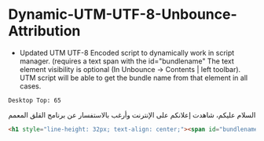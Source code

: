 # Dynamic-UTM-UTF-8-Unbounce-Attribution

- Updated UTM UTF-8 Encoded script to dynamically work in script manager. (requires a text span with the id="bundlename"
The text element visibility is optional (In Unbounce -> Contents | left toolbar). UTM script will be able to get the bundle name from that element in all cases.
```
Desktop Top: 65
```
السلام عليكم، شاهدت إعلانكم على الإنترنت وأرغب بالاستفسار عن برنامج القلق المعمم

```html
<h1 style="line-height: 32px; text-align: center;"><span id="bundlename" style="font-weight: 400; font-family: Tajawal; font-size: 15px; color: rgb(255, 255, 255);">الرهاب الاجتماعي</span></h1>
```
